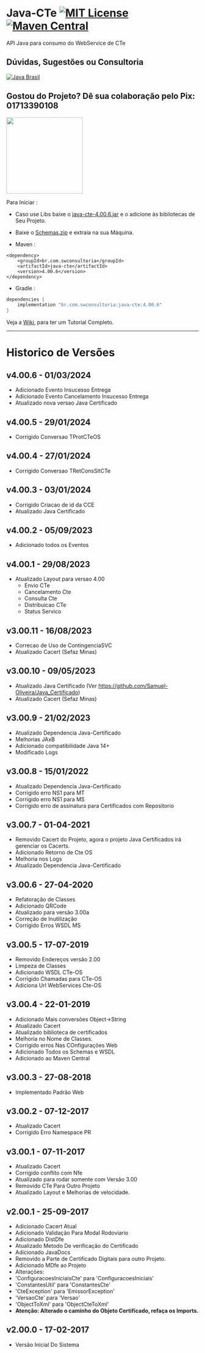 # Java-CTe [![MIT License](https://img.shields.io/github/license/Samuel-Oliveira/Java_CTe.svg) ](https://github.com/Samuel-Oliveira/Java_CTe/blob/master/LICENSE) [![Maven Central](https://img.shields.io/maven-central/v/br.com.swconsultoria/java-cte.svg?label=Maven%20Central)](https://search.maven.org/artifact/br.com.swconsultoria/java-cte/4.00.6/jar)
API Java para consumo do WebService de CTe

## Dúvidas, Sugestões ou Consultoria
[![Java Brasil](https://discordapp.com/api/guilds/519583346066587676/widget.png?style=banner2)](https://discord.gg/ZXpqnaV)

## Gostou do Projeto? Dê sua colaboração pelo Pix: 01713390108
<img src="https://swconsultoria.com.br/pix.png" width="200">

Para Iniciar : 
- Caso use Libs baixe o [java-cte-4.00.6.jar](https://github.com/Samuel-Oliveira/Java_CTe/raw/master/java-cte-4.00.6.jar) e o adicione às bibliotecas de Seu Projeto.

- Baixe o [Schemas.zip](https://github.com/Samuel-Oliveira/Java_CTe/raw/master/Schemas.zip) e extraia na sua Máquina.

- Maven :
```
<dependency>
    <groupId>br.com.swconsultoria</groupId>
    <artifactId>java-cte</artifactId>
    <version>4.00.6</version>
</dependency>
```

- Gradle :
```groovy
dependencies {
    implementation "br.com.swconsultoria:java-cte:4.00.6"
}
```

Veja a [Wiki](https://Samuel-Oliveira.github.io/Java_CTe/), para ter um Tutorial Completo.

________________________________________________________________________________________________

# Historico de Versões

## v4.00.6 - 01/03/2024
- Adicionado Evento Insucesso Entrega
- Adicionado Evento Cancelamento Insucesso Entrega
- Atualizado nova versao Java Certificado

## v4.00.5 - 29/01/2024
- Corrigido Conversao TProtCTeOS

## v4.00.4 - 27/01/2024
- Corrigido Conversao TRetConsSitCTe

## v4.00.3 - 03/01/2024
- Corrigido Criacao de id da CCE
- Atualizado Java Certificado

## v4.00.2 - 05/09/2023
- Adicionado todos os Eventos

## v4.00.1 - 29/08/2023
- Atualizado Layout para versao 4.00
  - Envio CTe
  - Cancelamento Cte
  - Consulta Cte
  - Distribuicao CTe
  - Status Servico

## v3.00.11 - 16/08/2023
- Correcao de Uso de ContingenciaSVC
- Atualizado Cacert (Sefaz Minas)
 
## v3.00.10 - 09/05/2023
- Atualizado Java Certificado (Ver https://github.com/Samuel-Oliveira/Java_Certificado)
- Atualizado Cacert (Sefaz Minas)

## v3.00.9 - 21/02/2023
- Atualizado Dependencia Java-Certificado
- Melhorias JAxB
- Adicionado compatibilidade Java 14+
- Modificado Logs

## v3.00.8 - 15/01/2022
- Atualizado Dependencia Java-Certificado
- Corrigido erro NS1 para MT
- Corrigido erro NS1 para MS
- Corrigido erro de assinatura para Certificados com Repositorio

## v3.00.7 - 01-04-2021
- Removido Cacert do Projeto, agora o projeto Java Certificados irá gerenciar os Cacerts.
- Adicionado Retorno de Cte OS
- Melhoria nos Logs
- Atualizado Dependencia Java-Certificado

## v3.00.6 - 27-04-2020
- Refatoração de Classes
- Adicionado QRCode
- Atualizado para versão 3.00a
- Correção de Inutilização
- Corrigido Erros WSDL MS

## v3.00.5 - 17-07-2019
- Removido Endereços versão 2.00
- Limpeza de Classes
- Adicionado WSDL CTe-OS
- Corrigido Chamadas para CTe-OS
- Adiciona Url WebServices Cte-OS

## v3.00.4 - 22-01-2019
- Adicionado Mais conversões Object->String
- Atualizado Cacert
- Atualizado biblioteca de certificados
- Melhoria no Nome de Classes.
- Corrigido erros Nas COnfigurações Web
- Adicionado Todos os Schemas e WSDL
- Adicionado ao Maven Central

## v3.00.3 - 27-08-2018
- Implementado Padrão Web

## v3.00.2 - 07-12-2017
- Atualizado Cacert
- Corrigido Erro Namespace PR

## v3.00.1 - 07-11-2017
- Atualizado Cacert
- Corrigido conflito com Nfe
- Atualizado para rodar somente com Versão 3.00
- Removido CTe Para Outro Projeto
- Atualizado Layout e Melhorias de velocidade.

## v2.00.1 - 25-09-2017
- Adicionado Cacert Atual
- Adicionado Validação Para Modal Rodoviario
- Adicionado DistDfe
- Atualizado Metodo De verificação do Certificado
- Adicionado JavaDocs
- Removido a Parte de Certificado Digitais para outro Projeto.
- Adicionado MDfe ao Projeto
- Alterações:
- 'ConfiguracoesIniciaisCte' para 'ConfiguracoesIniciais'
- 'ConstantesUtil' para 'ConstantesCte'
- 'CteException' para 'EmissorException'
- 'VersaoCte' para 'Versao'
- 'ObjectToXml' para 'ObjectCteToXml'
- **Atenção: Alterado o caminho do Objeto Certificado, refaça os Imports.** 

## v2.00.0 - 17-02-2017
- Versão Inicial Do Sistema

